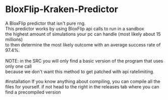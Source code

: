 # BloxFlip-Kraken-Predictor
A  BloxFlip predictor that isn't pure rng. <br/>
This predictor works by using BloxFlip api calls to run in a sandbox <br/>
the highest amount of simulations your pc can handle (most likely about 15 millions) <br/>
to then determine the most likely outcome with an average success rate of 97.4%. <br/> 
 <br/>
NOTE: in the SRC you will only find a basic version of the program that uses only one call <br/>
because we don't want this method to get patched with api ratelimiting. <br/>

#installation
If you know anything about compiling, you can compile all the files for yourself.
if not head to the right in the releases tab where you can find a precompiled version

